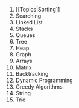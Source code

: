 1. [[Topics|Sorting]]
2. Searching
3. Linked List
4. Stacks
5. Queues
6. Tree
7. Heap
8. Graph
9. Arrays
10. Matrix
11. Backtracking
12. Dynamic Programming
13. Greedy Algorithms
14. String
15. Trie
